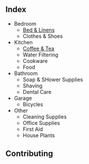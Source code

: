 ## Index

- Bedroom
  - [Bed & Linens](markdown/bedding.md)
  - Clothes & Shoes
- Kitchen
  - [Coffee & Tea](markdown/coffee.md)
  - Water Filtering
  - Cookware
  - Food
- Bathroom
  - Soap & SHower Supplies
  - Shaving
  - Dental Care
- Garage
  - Bicycles
- Other
  - Cleaning Supplies
  - Office Supplies
  - First Aid
  - House Plants

## Contributing
